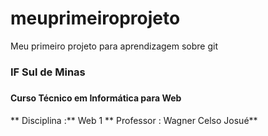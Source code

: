 # meuprimeiroprojeto
Meu primeiro projeto para aprendizagem sobre git

### IF Sul de Minas <h3>
#### Curso Técnico em Informática para Web <h4>

** Disciplina :** Web 1
** Professor  : Wagner Celso Josué** 


